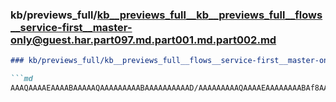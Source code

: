 ### kb/previews_full/kb__previews_full__kb__previews_full__flows__service-first__master-only@guest.har.part097.md.part001.md.part002.md

```md
### kb/previews_full/kb__previews_full__flows__service-first__master-only@guest.har.part097.md.part001.md (part 002)

```md
AAAQAAAAEAAAABAAAAAQAAAAAAAAABAAAAAAAAAAD/AAAAAAAAAQAAAAEAAAAAAAABAf8AAAAAAAABAAAAAAAAAAEAAAAA
```

```

```
